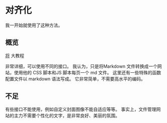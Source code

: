 # 对齐化
我一开始就使用了这种方法。
## 概览
[将](https://github.com/docsifyjs/) 大教程

非常详细，可以使用不同的接口。 我认为，只是将Markdown 文件转换成一个网站，使用他的 CSS 脚本和JS 脚本每页一个 md 文件。 这里还有一些特殊的函数配置文件以 markdown 语法写成。 它非常简单，不需要高水平的编码。
## 不足

有些接口不能使用，例如自定义封面图像不能自适应等等。 事实上，文件管理网站的主力不需要个性化的文字，是非常良好、美丽的氛围。